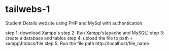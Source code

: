 # tailwebs-1
Student Details website using PHP and MySql with authentication.

step 1: download Xampp's
step 2: Run Xampp's(apache and MySQL)
step 3: create a database and tables
step 4: upload the file to path = xampp\htdocs/file
step 5: Run the file path http://localhost/file_name
